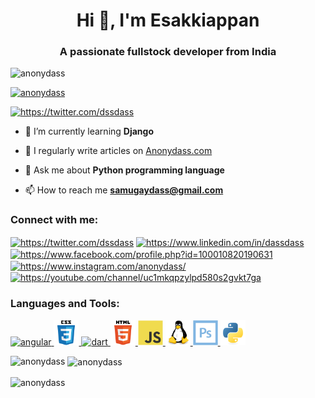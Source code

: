 <h1 align="center">Hi 👋, I'm Esakkiappan</h1>
<h3 align="center">A passionate fullstock developer from India</h3>

<p align="left"> <img src="https://komarev.com/ghpvc/?username=anonydass&label=Profile%20views&color=0e75b6&style=flat" alt="anonydass" /> </p>

<p align="left"> <a href="https://github.com/ryo-ma/github-profile-trophy"><img src="https://github-profile-trophy.vercel.app/?username=anonydass" alt="anonydass" /></a> </p>

<p align="left"> <a href="https://twitter.com/https://twitter.com/dssdass" target="blank"><img src="https://img.shields.io/twitter/follow/https://twitter.com/dssdass?logo=twitter&style=for-the-badge" alt="https://twitter.com/dssdass" /></a> </p>

- 🌱 I’m currently learning **Django**

- 📝 I regularly write articles on [Anonydass.com](Anonydass.com)

- 💬 Ask me about **Python programming language**

- 📫 How to reach me **samugaydass@gmail.com**

<h3 align="left">Connect with me:</h3>
<p align="left">
<a href="https://twitter.com/dssdass" target="blank"><img align="center" src="https://raw.githubusercontent.com/rahuldkjain/github-profile-readme-generator/master/src/images/icons/Social/twitter.svg" alt="https://twitter.com/dssdass" height="30" width="40" /></a>
<a href="https://linkedin.com/in/https://www.linkedin.com/in/dassdass" target="blank"><img align="center" src="https://raw.githubusercontent.com/rahuldkjain/github-profile-readme-generator/master/src/images/icons/Social/linked-in-alt.svg" alt="https://www.linkedin.com/in/dassdass" height="30" width="40" /></a>
<a href="https://fb.com/https://www.facebook.com/profile.php?id=100010820190631" target="blank"><img align="center" src="https://raw.githubusercontent.com/rahuldkjain/github-profile-readme-generator/master/src/images/icons/Social/facebook.svg" alt="https://www.facebook.com/profile.php?id=100010820190631" height="30" width="40" /></a>
<a href="https://instagram.com/https://www.instagram.com/anonydass/" target="blank"><img align="center" src="https://raw.githubusercontent.com/rahuldkjain/github-profile-readme-generator/master/src/images/icons/Social/instagram.svg" alt="https://www.instagram.com/anonydass/" height="30" width="40" /></a>
<a href="https://www.youtube.com/c/https://youtube.com/channel/uc1mkqpzylpd580s2gvkt7ga" target="blank"><img align="center" src="https://raw.githubusercontent.com/rahuldkjain/github-profile-readme-generator/master/src/images/icons/Social/youtube.svg" alt="https://youtube.com/channel/uc1mkqpzylpd580s2gvkt7ga" height="30" width="40" /></a>
</p>

<h3 align="left">Languages and Tools:</h3>
<p align="left"> <a href="https://angular.io" target="_blank" rel="noreferrer"> <img src="https://angular.io/assets/images/logos/angular/angular.svg" alt="angular" width="40" height="40"/> </a> <a href="https://www.w3schools.com/css/" target="_blank" rel="noreferrer"> <img src="https://raw.githubusercontent.com/devicons/devicon/master/icons/css3/css3-original-wordmark.svg" alt="css3" width="40" height="40"/> </a> <a href="https://dart.dev" target="_blank" rel="noreferrer"> <img src="https://www.vectorlogo.zone/logos/dartlang/dartlang-icon.svg" alt="dart" width="40" height="40"/> </a> <a href="https://www.w3.org/html/" target="_blank" rel="noreferrer"> <img src="https://raw.githubusercontent.com/devicons/devicon/master/icons/html5/html5-original-wordmark.svg" alt="html5" width="40" height="40"/> </a> <a href="https://developer.mozilla.org/en-US/docs/Web/JavaScript" target="_blank" rel="noreferrer"> <img src="https://raw.githubusercontent.com/devicons/devicon/master/icons/javascript/javascript-original.svg" alt="javascript" width="40" height="40"/> </a> <a href="https://www.linux.org/" target="_blank" rel="noreferrer"> <img src="https://raw.githubusercontent.com/devicons/devicon/master/icons/linux/linux-original.svg" alt="linux" width="40" height="40"/> </a> <a href="https://www.photoshop.com/en" target="_blank" rel="noreferrer"> <img src="https://raw.githubusercontent.com/devicons/devicon/master/icons/photoshop/photoshop-line.svg" alt="photoshop" width="40" height="40"/> </a> <a href="https://www.python.org" target="_blank" rel="noreferrer"> <img src="https://raw.githubusercontent.com/devicons/devicon/master/icons/python/python-original.svg" alt="python" width="40" height="40"/> </a> </p>

<p><img align="left" src="https://github-readme-stats.vercel.app/api/top-langs?username=anonydass&show_icons=true&locale=en&layout=compact" alt="anonydass" /></p>

<p>&nbsp;<img align="center" src="https://github-readme-stats.vercel.app/api?username=anonydass&show_icons=true&locale=en" alt="anonydass" /></p>

<p><img align="center" src="https://github-readme-streak-stats.herokuapp.com/?user=anonydass&" alt="anonydass" /></p>



















